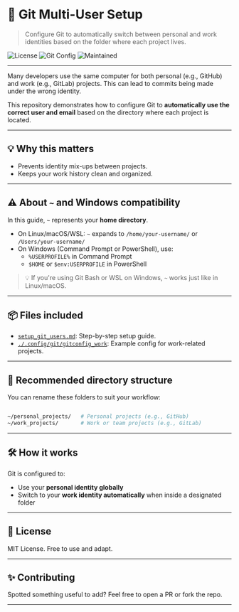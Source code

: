 # 🧠 Git Multi-User Setup

> Configure Git to automatically switch between personal and work identities based on the folder where each project lives.

![License](https://img.shields.io/badge/license-MIT-blue.svg)
![Git Config](https://img.shields.io/badge/git-conditional--include-blue)
![Maintained](https://img.shields.io/badge/status-maintained-brightgreen)

---

Many developers use the same computer for both personal (e.g., GitHub) and work (e.g., GitLab) projects. This can lead to commits being made under the wrong identity.

This repository demonstrates how to configure Git to **automatically use the correct user and email** based on the directory where each project is located.

---

## 💡 Why this matters

- Prevents identity mix-ups between projects.
- Keeps your work history clean and organized.

---

## ⚠️ About `~` and Windows compatibility

In this guide, `~` represents your **home directory**.

- On Linux/macOS/WSL: `~` expands to `/home/your-username/` or `/Users/your-username/`
- On Windows (Command Prompt or PowerShell), use:
  - `%USERPROFILE%` in Command Prompt
  - `$HOME` or `$env:USERPROFILE` in PowerShell

> 💡 If you're using Git Bash or WSL on Windows, `~` works just like in Linux/macOS.

---

## 📦 Files included

- [`setup_git_users.md`](./setup_git_users.md): Step-by-step setup guide.
- [`./.config/git/gitconfig_work`](./.config/git/gitconfig_work): Example config for work-related projects.

---

## 📁 Recommended directory structure

You can rename these folders to suit your workflow:

```bash

~/personal_projects/   # Personal projects (e.g., GitHub)
~/work_projects/       # Work or team projects (e.g., GitLab)

```

---

## 🛠️ How it works

Git is configured to:

- Use your **personal identity globally**
- Switch to your **work identity automatically** when inside a designated folder

---

## 📜 License

MIT License. Free to use and adapt.

---

## ✨ Contributing

Spotted something useful to add? Feel free to open a PR or fork the repo.

---